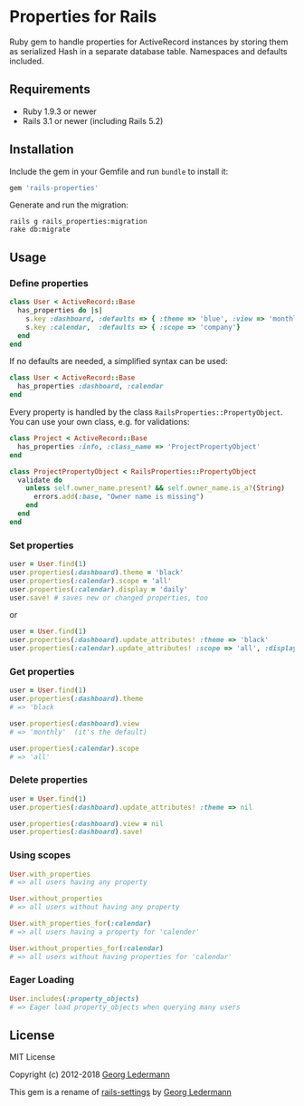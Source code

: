 # Properties for Rails

Ruby gem to handle properties for ActiveRecord instances by storing them as serialized Hash in a separate database table. Namespaces and defaults included.

## Requirements

* Ruby 1.9.3 or newer
* Rails 3.1 or newer (including Rails 5.2)


## Installation

Include the gem in your Gemfile and run `bundle` to install it:

```ruby
gem 'rails-properties'
```

Generate and run the migration:

```shell
rails g rails_properties:migration
rake db:migrate
```


## Usage

### Define properties

```ruby
class User < ActiveRecord::Base
  has_properties do |s|
    s.key :dashboard, :defaults => { :theme => 'blue', :view => 'monthly', :filter => false }
    s.key :calendar,  :defaults => { :scope => 'company'}
  end
end
```

If no defaults are needed, a simplified syntax can be used:

```ruby
class User < ActiveRecord::Base
  has_properties :dashboard, :calendar
end
```

Every property is handled by the class `RailsProperties::PropertyObject`. You can use your own class, e.g. for validations:

```ruby
class Project < ActiveRecord::Base
  has_properties :info, :class_name => 'ProjectPropertyObject'
end

class ProjectPropertyObject < RailsProperties::PropertyObject
  validate do
    unless self.owner_name.present? && self.owner_name.is_a?(String)
      errors.add(:base, "Owner name is missing")
    end
  end
end
```

### Set properties

```ruby
user = User.find(1)
user.properties(:dashboard).theme = 'black'
user.properties(:calendar).scope = 'all'
user.properties(:calendar).display = 'daily'
user.save! # saves new or changed properties, too
```

or

```ruby
user = User.find(1)
user.properties(:dashboard).update_attributes! :theme => 'black'
user.properties(:calendar).update_attributes! :scope => 'all', :display => 'daily'
```


### Get properties

```ruby
user = User.find(1)
user.properties(:dashboard).theme
# => 'black

user.properties(:dashboard).view
# => 'monthly'  (it's the default)

user.properties(:calendar).scope
# => 'all'
```

### Delete properties

```ruby
user = User.find(1)
user.properties(:dashboard).update_attributes! :theme => nil

user.properties(:dashboard).view = nil
user.properties(:dashboard).save!
```

### Using scopes

```ruby
User.with_properties
# => all users having any property

User.without_properties
# => all users without having any property

User.with_properties_for(:calendar)
# => all users having a property for 'calender'

User.without_properties_for(:calendar)
# => all users without having properties for 'calendar'
```

### Eager Loading
```ruby
User.includes(:property_objects)
# => Eager load property_objects when querying many users
```

## License

MIT License

Copyright (c) 2012-2018 [Georg Ledermann](http://www.georg-ledermann.de)

This gem is a rename of [rails-settings](https://github.com/ledermann/rails-settings) by [Georg Ledermann](https://github.com/ledermann)
